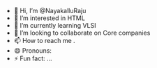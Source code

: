 - 👋 Hi, I’m @NayakalluRaju
- 👀 I’m interested in HTML 
- 🌱 I’m currently learning VLSI 
- 💞️ I’m looking to collaborate on Core companies 
- 📫 How to reach me .
- 😄 Pronouns: 
- ⚡ Fun fact: ...

<!---
NayakalluRaju/NayakalluRaju is a ✨ special ✨ repository because its `README.md` (this file) appears on your GitHub profile.
You can click the Preview link to take a look at your changes.
--->

